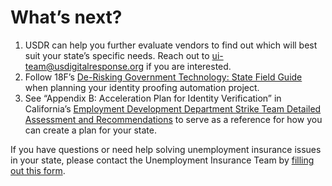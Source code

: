 # What’s next?

1. USDR can help you further evaluate vendors to find out which will best suit your state’s specific needs. Reach out to [ui-team@usdigitalresponse.org](mailto:ui-team@usdigitalresponse.org) if you are interested.
2. Follow 18F’s [De-Risking Government Technology: State Field Guide](https://derisking-guide.18f.gov/state-field-guide) when planning your identity proofing automation project.
3. See “Appendix B: Acceleration Plan for Identity Verification” in California’s [Employment Development Department Strike Team Detailed Assessment and Recommendations](https://www.govops.ca.gov/wp-content/uploads/sites/11/2020/09/Assessment.pdf) to serve as a reference for how you can create a plan for your state.

If you have questions or need help solving unemployment insurance issues in your state, please contact the Unemployment Insurance Team by [filling out this form](https://www.usdigitalresponse.org/request-help/).

